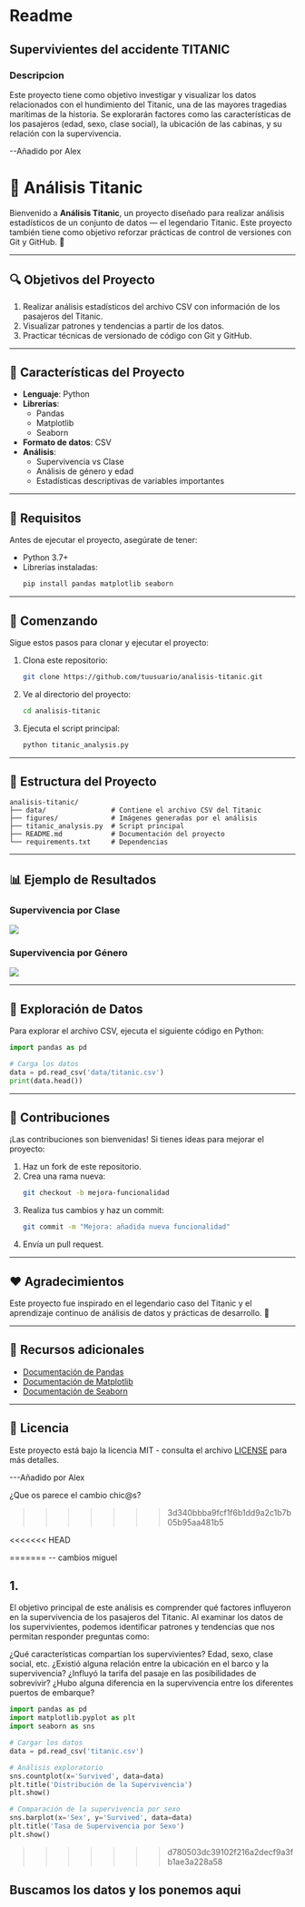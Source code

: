  # Readme

 ## Supervivientes del accidente TITANIC

### Descripcion 
 Este proyecto tiene como objetivo investigar y visualizar los datos relacionados con el hundimiento del Titanic, una de las mayores tragedias marítimas de la historia. Se explorarán factores como las características de los pasajeros (edad, sexo, clase social), la ubicación de las cabinas, y su relación con la supervivencia.

--Añadido por Alex

# 🌌 Análisis Titanic

Bienvenido a **Análisis Titanic**, un proyecto diseñado para realizar análisis estadísticos de un conjunto de datos — el legendario Titanic. Este proyecto también tiene como objetivo reforzar prácticas de control de versiones con Git y GitHub. 🚀

---

## 🔍 Objetivos del Proyecto

1. Realizar análisis estadísticos del archivo CSV con información de los pasajeros del Titanic.
2. Visualizar patrones y tendencias a partir de los datos.
3. Practicar técnicas de versionado de código con Git y GitHub.

---

## 🔮 Características del Proyecto

- **Lenguaje**: Python
- **Librerías**: 
  - Pandas 
  - Matplotlib 
  - Seaborn
- **Formato de datos**: CSV
- **Análisis**:
  - Supervivencia vs Clase
  - Análisis de género y edad
  - Estadísticas descriptivas de variables importantes

---

## 🔧 Requisitos

Antes de ejecutar el proyecto, asegúrate de tener:

- Python 3.7+
- Librerías instaladas: 
  ```bash
  pip install pandas matplotlib seaborn
  ```

---

## 🚀 Comenzando

Sigue estos pasos para clonar y ejecutar el proyecto:

1. Clona este repositorio:
   ```bash
   git clone https://github.com/tuusuario/analisis-titanic.git
   ```

2. Ve al directorio del proyecto:
   ```bash
   cd analisis-titanic
   ```

3. Ejecuta el script principal:
   ```bash
   python titanic_analysis.py
   ```

---

## 🔢 Estructura del Proyecto

```plaintext
analisis-titanic/
├── data/                # Contiene el archivo CSV del Titanic
├── figures/             # Imágenes generadas por el análisis
├── titanic_analysis.py  # Script principal
├── README.md            # Documentación del proyecto
└── requirements.txt     # Dependencias
```

---

## 📊 Ejemplo de Resultados

### Supervivencia por Clase

![](https://via.placeholder.com/600x300?text=Grafico+1)

### Supervivencia por Género

![](https://via.placeholder.com/600x300?text=Grafico+2)

---

## 🔎 Exploración de Datos

Para explorar el archivo CSV, ejecuta el siguiente código en Python:

```python
import pandas as pd

# Carga los datos
data = pd.read_csv('data/titanic.csv')
print(data.head())
```

---

## 🔧 Contribuciones

¡Las contribuciones son bienvenidas! Si tienes ideas para mejorar el proyecto:

1. Haz un fork de este repositorio.
2. Crea una rama nueva:
   ```bash
   git checkout -b mejora-funcionalidad
   ```
3. Realiza tus cambios y haz un commit:
   ```bash
   git commit -m "Mejora: añadida nueva funcionalidad"
   ```
4. Envía un pull request.

---

## ❤️ Agradecimientos

Este proyecto fue inspirado en el legendario caso del Titanic y el aprendizaje continuo de análisis de datos y prácticas de desarrollo. 🌌

---

## 🔧 Recursos adicionales

- [Documentación de Pandas](https://pandas.pydata.org/)
- [Documentación de Matplotlib](https://matplotlib.org/)
- [Documentación de Seaborn](https://seaborn.pydata.org/)

---

## 🎨 Licencia

Este proyecto está bajo la licencia MIT - consulta el archivo [LICENSE](LICENSE) para más detalles.

---Añadido por Alex

¿Que os parece el cambio chic@s?
>>>>>>> 3d340bbba9fcf1f6b1dd9a2c1b7b05b95aa481b5

<<<<<<< HEAD

=======
-- cambios miguel 
## 1.

El objetivo principal de este análisis es comprender qué factores influyeron en la supervivencia de los pasajeros del Titanic. Al examinar los datos de los supervivientes, podemos identificar patrones y tendencias que nos permitan responder preguntas como:

¿Qué características compartían los supervivientes? Edad, sexo, clase social, etc.
¿Existió alguna relación entre la ubicación en el barco y la supervivencia?
¿Influyó la tarifa del pasaje en las posibilidades de sobrevivir?
¿Hubo alguna diferencia en la supervivencia entre los diferentes puertos de embarque?


```python
import pandas as pd
import matplotlib.pyplot as plt
import seaborn as sns

# Cargar los datos
data = pd.read_csv('titanic.csv')

# Análisis exploratorio
sns.countplot(x='Survived', data=data)
plt.title('Distribución de la Supervivencia')
plt.show()

# Comparación de la supervivencia por sexo
sns.barplot(x='Sex', y='Survived', data=data)
plt.title('Tasa de Supervivencia por Sexo')
plt.show()
````
>>>>>>> d780503dc39102f216a2decf9a3fb1ae3a228a58
## Buscamos los datos y los ponemos aqui